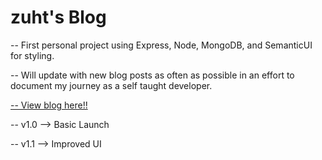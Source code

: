 <h1>zuht's Blog</h1>

<p>-- First personal project using Express, Node, MongoDB, and SemanticUI for styling.</p>
<p>-- Will update with new blog posts as often as possible in an effort to document my journey as a self taught developer.</p>

<a href="https://zuht-blog.herokuapp.com/">-- View blog here!!</a>

<p>-- v1.0 --> Basic Launch</p>
<p>-- v1.1 --> Improved UI</p>
